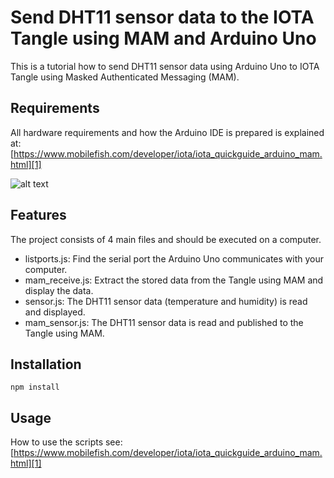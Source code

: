# Send DHT11 sensor data to the IOTA Tangle using MAM and Arduino Uno

This is a tutorial how to send DHT11 sensor data using Arduino Uno to IOTA Tangle using Masked Authenticated Messaging (MAM).

## Requirements

All hardware requirements and how the Arduino IDE is prepared is explained at:  
[https://www.mobilefish.com/developer/iota/iota_quickguide_arduino_mam.html][1]

[1]: https://www.mobilefish.com/developer/iota/iota_quickguide_arduino_mam.html "Mobilefish.com"

![alt text](https://www.mobilefish.com/images/developer/arduino_uno_dht11.jpg "DHT11 sensor connected to Arduino Uno")

## Features

The project consists of 4 main files and should be executed on a computer.
- listports.js: Find the serial port the Arduino Uno communicates with your computer.
- mam_receive.js: Extract the stored data from the Tangle using MAM and display the data.
- sensor.js: The DHT11 sensor data (temperature and humidity) is read and displayed.
- mam_sensor.js: The DHT11 sensor data is read and published to the Tangle using MAM.

## Installation

```
npm install
```

## Usage

How to use the scripts see:  
[https://www.mobilefish.com/developer/iota/iota_quickguide_arduino_mam.html][1]
